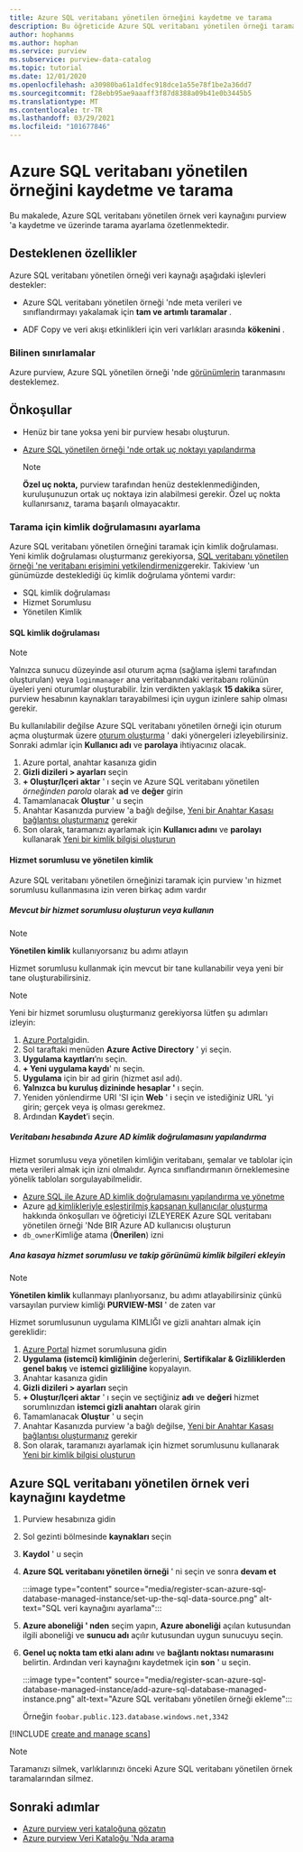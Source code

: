 ```yaml
---
title: Azure SQL veritabanı yönetilen örneğini kaydetme ve tarama
description: Bu öğreticide Azure SQL veritabanı yönetilen örneği taraması açıklanmaktadır
author: hophanms
ms.author: hophan
ms.service: purview
ms.subservice: purview-data-catalog
ms.topic: tutorial
ms.date: 12/01/2020
ms.openlocfilehash: a30980ba61a1dfec918dce1a55e78f1be2a36dd7
ms.sourcegitcommit: f28ebb95ae9aaaff3f87d8388a09b41e0b3445b5
ms.translationtype: MT
ms.contentlocale: tr-TR
ms.lasthandoff: 03/29/2021
ms.locfileid: "101677846"
---
```

# <a name="register-and-scan-an-azure-sql-database-managed-instance"></a>Azure SQL veritabanı yönetilen örneğini kaydetme ve tarama

Bu makalede, Azure SQL veritabanı yönetilen örnek veri kaynağını purview 'a kaydetme ve üzerinde tarama ayarlama özetlenmektedir.

## <a name="supported-capabilities"></a>Desteklenen özellikler

Azure SQL veritabanı yönetilen örneği veri kaynağı aşağıdaki işlevleri destekler:

- Azure SQL veritabanı yönetilen örneği 'nde meta verileri ve sınıflandırmayı yakalamak için **tam ve artımlı taramalar** .

- ADF Copy ve veri akışı etkinlikleri için veri varlıkları arasında **kökenini** .

### <a name="known-limitations"></a>Bilinen sınırlamalar

Azure purview, Azure SQL yönetilen örneği 'nde [görünümlerin](/sql/relational-databases/views/views?view=azuresqldb-mi-current&preserve-view=true) taranmasını desteklemez.

## <a name="prerequisites"></a>Önkoşullar

- Henüz bir tane yoksa yeni bir purview hesabı oluşturun.

- [Azure SQL yönetilen örneği 'nde ortak uç noktayı yapılandırma](../azure-sql/managed-instance/public-endpoint-configure.md)
    > [!Note]
    > **Özel uç nokta,** purview tarafından henüz desteklenmediğinden, kuruluşunuzun ortak uç noktaya izin alabilmesi gerekir. Özel uç nokta kullanırsanız, tarama başarılı olmayacaktır.

### <a name="setting-up-authentication-for-a-scan"></a>Tarama için kimlik doğrulamasını ayarlama

Azure SQL veritabanı yönetilen örneğini taramak için kimlik doğrulaması. Yeni kimlik doğrulaması oluşturmanız gerekiyorsa, [SQL veritabanı yönetilen örneği 'ne veritabanı erişimini yetkilendirmeniz](../azure-sql/database/logins-create-manage.md)gerekir. Takiview 'un günümüzde desteklediği üç kimlik doğrulama yöntemi vardır:

- SQL kimlik doğrulaması
- Hizmet Sorumlusu
- Yönetilen Kimlik

#### <a name="sql-authentication"></a>SQL kimlik doğrulaması

> [!Note]
> Yalnızca sunucu düzeyinde asıl oturum açma (sağlama işlemi tarafından oluşturulan) veya `loginmanager` ana veritabanındaki veritabanı rolünün üyeleri yeni oturumlar oluşturabilir. İzin verdikten yaklaşık **15 dakika** sürer, purview hesabının kaynakları tarayabilmesi için uygun izinlere sahip olması gerekir.

Bu kullanılabilir değilse Azure SQL veritabanı yönetilen örneği için oturum açma oluşturmak üzere [oturum oluşturma](/sql/t-sql/statements/create-login-transact-sql?view=azuresqldb-current&preserve-view=true#examples-1) ' daki yönergeleri izleyebilirsiniz. Sonraki adımlar için **Kullanıcı adı** ve **parolaya** ihtiyacınız olacak.

1. Azure portal, anahtar kasanıza gidin
1. **Gizli dizileri > ayarları** seçin
1. **+ Oluştur/Içeri aktar** ' ı seçin ve Azure SQL veritabanı yönetilen *örneğinden parola* olarak **ad** ve **değer** girin
1. Tamamlanacak **Oluştur** ' u seçin
1. Anahtar Kasanızda purview 'a bağlı değilse, [Yeni bir Anahtar Kasası bağlantısı oluşturmanız](manage-credentials.md#create-azure-key-vaults-connections-in-your-azure-purview-account) gerekir
1. Son olarak, taramanızı ayarlamak için **Kullanıcı adını** ve **parolayı** kullanarak [Yeni bir kimlik bilgisi oluşturun](manage-credentials.md#create-a-new-credential)

#### <a name="service-principal-and-managed-identity"></a>Hizmet sorumlusu ve yönetilen kimlik

Azure SQL veritabanı yönetilen örneğinizi taramak için purview 'ın hizmet sorumlusu kullanmasına izin veren birkaç adım vardır

##### <a name="create-or-use-an-existing-service-principal"></a>Mevcut bir hizmet sorumlusu oluşturun veya kullanın

> [!Note]
> **Yönetilen kimlik** kullanıyorsanız bu adımı atlayın

Hizmet sorumlusu kullanmak için mevcut bir tane kullanabilir veya yeni bir tane oluşturabilirsiniz. 

> [!Note]
> Yeni bir hizmet sorumlusu oluşturmanız gerekiyorsa lütfen şu adımları izleyin:
> 1. [Azure Portal](https://portal.azure.com)gidin.
> 1. Sol taraftaki menüden **Azure Active Directory** ' yi seçin.
> 1. **Uygulama kayıtları**’nı seçin.
> 1. **+ Yeni uygulama kaydı**' nı seçin.
> 1. **Uygulama** için bir ad girin (hizmet asıl adı).
> 1. **Yalnızca bu kuruluş dizininde hesaplar '** ı seçin.
> 1. Yeniden yönlendirme URI 'SI için **Web** ' i seçin ve istediğiniz URL 'yi girin; gerçek veya iş olması gerekmez.
> 1. Ardından **Kaydet**’i seçin.

##### <a name="configure-azure-ad-authentication-in-the-database-account"></a>Veritabanı hesabında Azure AD kimlik doğrulamasını yapılandırma

Hizmet sorumlusu veya yönetilen kimliğin veritabanı, şemalar ve tablolar için meta verileri almak için izni olmalıdır. Ayrıca sınıflandırmanın örneklemesine yönelik tabloları sorgulayabilmelidir.
- [Azure SQL ile Azure AD kimlik doğrulamasını yapılandırma ve yönetme](../azure-sql/database/authentication-aad-configure.md)
- Azure [ad kimlikleriyle eşleştirilmiş kapsanan kullanıcılar oluşturma](../azure-sql/database/authentication-aad-configure.md?tabs=azure-powershell#create-contained-users-mapped-to-azure-ad-identities) hakkında önkoşulları ve öğreticiyi IZLEYEREK Azure SQL veritabanı yönetilen örneği 'Nde BIR Azure AD kullanıcısı oluşturun
- `db_owner`Kimliğe atama (**Önerilen**) izni

##### <a name="add-service-principal-to-key-vault-and-purviews-credential"></a>Ana kasaya hizmet sorumlusu ve takip görünümü kimlik bilgileri ekleyin

> [!Note]
> **Yönetilen kimlik** kullanmayı planlıyorsanız, bu adımı atlayabilirsiniz çünkü varsayılan purview kimliği **PURVIEW-MSI** ' de zaten var

Hizmet sorumlusunun uygulama KIMLIĞI ve gizli anahtarı almak için gereklidir:

1. [Azure Portal](https://portal.azure.com) hizmet sorumlusuna gidin
1. **Uygulama (istemci) kimliğinin** değerlerini, **Sertifikalar & Gizliliklerden** **genel bakış** ve **istemci gizliliğine** kopyalayın.
1. Anahtar kasanıza gidin
1. **Gizli dizileri > ayarları** seçin
1. **+ Oluştur/Içeri aktar** ' ı seçin ve seçtiğiniz **adı** ve **değeri** hizmet sorumlınızdan **istemci gizli anahtarı** olarak girin
1. Tamamlanacak **Oluştur** ' u seçin
1. Anahtar Kasanızda purview 'a bağlı değilse, [Yeni bir Anahtar Kasası bağlantısı oluşturmanız](manage-credentials.md#create-azure-key-vaults-connections-in-your-azure-purview-account) gerekir
1. Son olarak, taramanızı ayarlamak için hizmet sorumlusunu kullanarak [Yeni bir kimlik bilgisi oluşturun](manage-credentials.md#create-a-new-credential)

## <a name="register-an-azure-sql-database-managed-instance-data-source"></a>Azure SQL veritabanı yönetilen örnek veri kaynağını kaydetme

1. Purview hesabınıza gidin

1. Sol gezinti bölmesinde **kaynakları** seçin

1. **Kaydol** ' u seçin

1. **Azure SQL veritabanı yönetilen örneği** ' ni seçin ve sonra **devam et**

    :::image type="content" source="media/register-scan-azure-sql-database-managed-instance/set-up-the-sql-data-source.png" alt-text="SQL veri kaynağını ayarlama":::

1. **Azure aboneliği ' nden** seçim yapın, **Azure aboneliği** açılan kutusundan ilgili aboneliği ve **sunucu adı** açılır kutusundan uygun sunucuyu seçin.

1. **Genel uç nokta tam etki alanı adını** ve **bağlantı noktası numarasını** belirtin. Ardından veri kaynağını kaydetmek için **son** ' u seçin.

    :::image type="content" source="media/register-scan-azure-sql-database-managed-instance/add-azure-sql-database-managed-instance.png" alt-text="Azure SQL veritabanı yönetilen örneği ekleme":::

    Örneğin `foobar.public.123.database.windows.net,3342`

[!INCLUDE [create and manage scans](includes/manage-scans.md)]

> [!NOTE]
> Taramanızı silmek, varlıklarınızı önceki Azure SQL veritabanı yönetilen örnek taramalarından silmez.

## <a name="next-steps"></a>Sonraki adımlar

- [Azure purview veri kataloğuna gözatın](how-to-browse-catalog.md)
- [Azure purview Veri Kataloğu 'Nda arama](how-to-search-catalog.md)